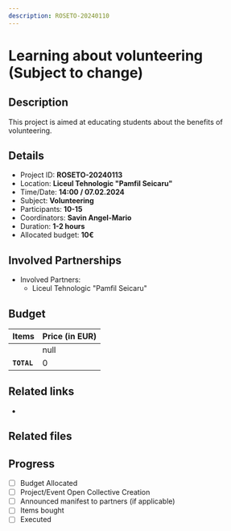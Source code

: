 ```yaml
---
description: ROSETO-20240110
---
```


# Learning about volunteering (Subject to change)

## Description

This project is aimed at educating students about the benefits of volunteering.

## Details

* Project ID: **ROSETO-20240113**
* Location: **Liceul Tehnologic "Pamfil Seicaru"**
* Time/Date: **14:00 / 07.02.2024**
* Subject: **Volunteering**
* Participants: **10-15**
* Coordinators: **Savin Angel-Mario**
* Duration: **1-2 hours**
* Allocated budget: **10€**

## Involved Partnerships

* Involved Partners:
  * Liceul Tehnologic "Pamfil Seicaru"

## Budget

<table><thead><tr><th>Items</th><th data-type="number">Price (in EUR)</th></tr></thead><tbody><tr><td></td><td>null</td></tr><tr><td><strong><code>TOTAL</code></strong></td><td>0</td></tr></tbody></table>

## Related links

*

## Related files



## Progress

* [ ] Budget Allocated
* [ ] Project/Event Open Collective Creation
* [ ] Announced manifest to partners (if applicable)
* [ ] Items bought
* [ ] Executed
